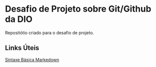 # Desafio de Projeto sobre Git/Github da DIO
Repositótio criado para o desafio de projeto.

## Links Úteis
[Sintaxe Básica Markedown](https://www.markedownguide.org/basic-syntax/)



